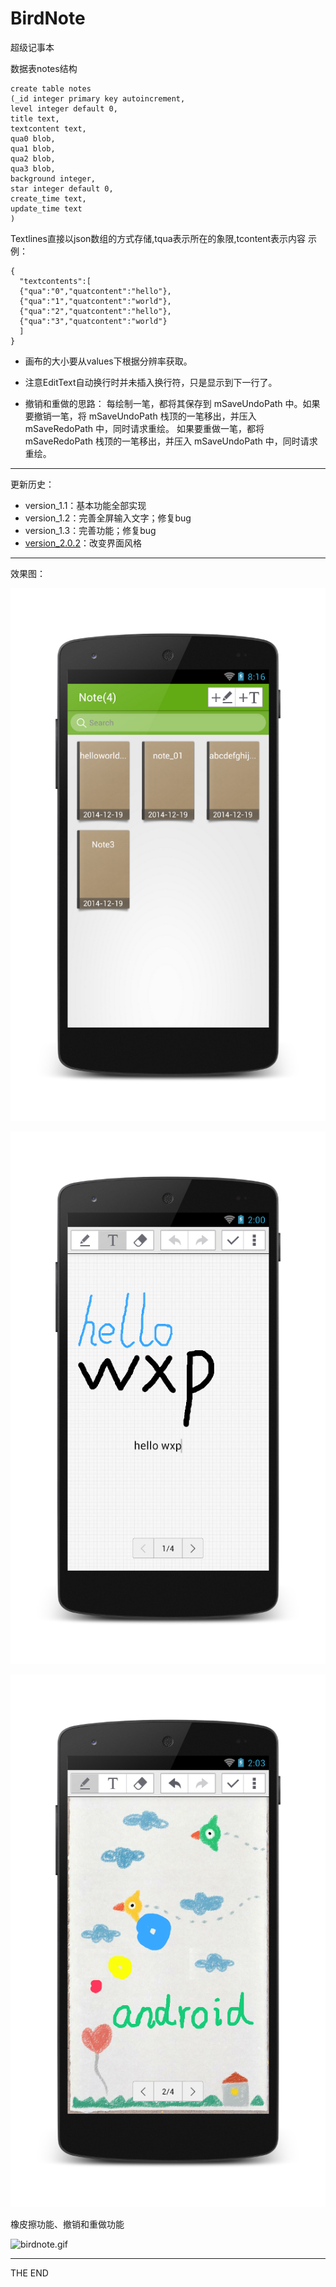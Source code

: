 BirdNote
========

超级记事本

数据表notes结构
```
create table notes
(_id integer primary key autoincrement,
level integer default 0,
title text,
textcontent text,
qua0 blob,
qua1 blob,
qua2 blob,
qua3 blob,
background integer,
star integer default 0,
create_time text,
update_time text
)
```

Textlines直接以json数组的方式存储,tqua表示所在的象限,tcontent表示内容
示例：
```
{
  "textcontents":[
  {"qua":"0","quatcontent":"hello"},
  {"qua":"1","quatcontent":"world"},
  {"qua":"2","quatcontent":"hello"},
  {"qua":"3","quatcontent":"world"}
  ]
}
```

 - 画布的大小要从values下根据分辨率获取。

 - 注意EditText自动换行时并未插入换行符，只是显示到下一行了。

 - 撤销和重做的思路：
        每绘制一笔，都将其保存到 mSaveUndoPath 中。如果要撤销一笔，将 mSaveUndoPath 栈顶的一笔移出，并压入 mSaveRedoPath 中，同时请求重绘。
        如果要重做一笔，都将 mSaveRedoPath 栈顶的一笔移出，并压入 mSaveUndoPath 中，同时请求重绘。

- - -
更新历史：

- version_1.1：基本功能全部实现
- version_1.2：完善全屏输入文字；修复bug
- version_1.3：完善功能；修复bug
- [version_2.0.2](http://whisperlog.qiniudn.com/BirdNote_2.0.2.apk)：改变界面风格

- - -

效果图：

![BirdNoteShow.png](/Media/BirdNoteShow.png)

![BirdNoteEdit1.png](/Media/BirdNoteEdit1.png)

![BirdNoteEdit2.png](/Media/BirdNoteEdit2.png)

橡皮擦功能、撤销和重做功能

![birdnote.gif](/Media/birdnote.gif)

- - -

THE END
